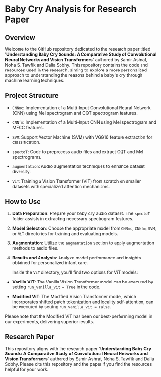 # Baby Cry Analysis for Research Paper

## Overview

Welcome to the GitHub repository dedicated to the research paper titled '**Understanding Baby Cry Sounds: A Comparative Study of Convolutional Neural Networks and Vision Transformers**' authored by Samir Ashraf, Noha S. Tawfik and Dalia Sobhy. This repository contains the code and resources used in the research, aiming to explore a more personalized approach to understanding the reasons behind a baby's cry through machine learning techniques.

## Project Structure

- `CNNmc`: Implementation of a Multi-Input Convolutional Neural Network (CNN) using Mel spectrogram and CQT spectrogram features.

- `CNNfm`: Implementation of a Multi-Input CNN using Mel spectrogram and MFCC features.

- `SVM`: Support Vector Machine (SVM) with VGG16 feature extraction for classification.

- `spectoT`: Code to preprocess audio files and extract CQT and Mel spectrograms.

- `augmentation`: Audio augmentation techniques to enhance dataset diversity.

- `ViT`: Training a Vision Transformer (ViT) from scratch on smaller datasets with specialized attention mechanisms.

## How to Use

1. **Data Preparation**: Prepare your baby cry audio dataset. The `spectoT` folder assists in extracting necessary spectrogram features.

2. **Model Selection**: Choose the appropriate model from `CNNmc`, `CNNfm`, `SVM`, or `ViT` directories for training and evaluating models.

3. **Augmentation**: Utilize the `augmentation` section to apply augmentation methods to audio files.

4. **Results and Analysis**: Analyze model performance and insights obtained for personalized infant care.

   Inside the `ViT` directory, you'll find two options for ViT models:

- **Vanilla ViT**: The Vanilla Vision Transformer model can be executed by setting `run_vanilla_vit = True` in the code.

- **Modified ViT**: The Modified Vision Transformer model, which incorporates shifted patch tokenization and locality self-attention, can be executed by setting `run_vanilla_vit = False`.

Please note that the Modified ViT has been our best-performing model in our experiments, delivering superior results.

## Research Paper

This repository aligns with the research paper '**Understanding Baby Cry Sounds: A Comparative Study of Convolutional Neural Networks and Vision Transformers**' authored by Samir Ashraf, Noha S. Tawfik and Dalia Sobhy. Please cite this repository and the paper if you find the resources helpful for your work.



